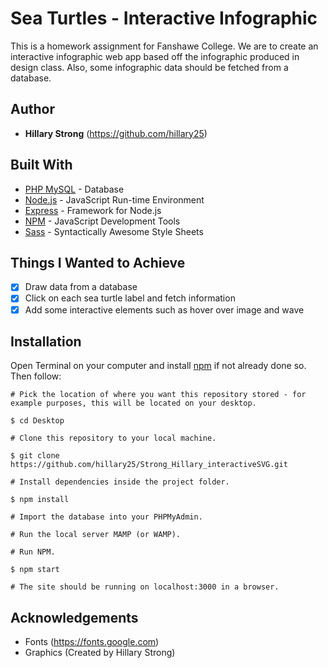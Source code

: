 # Sea Turtles - Interactive Infographic
This is a homework assignment for Fanshawe College. We are to create an interactive infographic web app based off the infographic produced in design class. Also, some infographic data should be fetched from a database.
## Author
* **Hillary Strong** (https://github.com/hillary25)
## Built With
* [PHP MySQL](https://www.w3schools.com/sql/ "SQL") - Database
* [Node.js](https://nodejs.org/en/ "Node") - JavaScript Run-time Environment
* [Express](https://expressjs.com "Express") - Framework for Node.js
* [NPM](https://www.npmjs.com/ "NPM") - JavaScript Development Tools
* [Sass](https://sass-lang.com/ "Sass") - Syntactically Awesome Style Sheets
## Things I Wanted to Achieve
- [x] Draw data from a database
- [x] Click on each sea turtle label and fetch information
- [x] Add some interactive elements such as hover over image and wave
## Installation
Open Terminal on your computer and install [npm](https://www.npmjs.com/get-npm "npm") if not already done so. Then follow:
```
# Pick the location of where you want this repository stored - for example purposes, this will be located on your desktop.

$ cd Desktop

# Clone this repository to your local machine.

$ git clone https://github.com/hillary25/Strong_Hillary_interactiveSVG.git

# Install dependencies inside the project folder.

$ npm install

# Import the database into your PHPMyAdmin.

# Run the local server MAMP (or WAMP).

# Run NPM.

$ npm start

# The site should be running on localhost:3000 in a browser.
```
## Acknowledgements
* Fonts (https://fonts.google.com)
* Graphics (Created by Hillary Strong)
